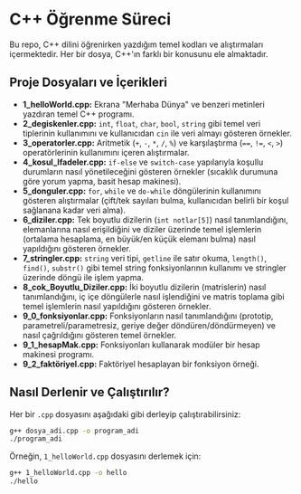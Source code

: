 # C++ Öğrenme Süreci

Bu repo, C++ dilini öğrenirken yazdığım temel kodları ve alıştırmaları içermektedir. Her bir dosya, C++'ın farklı bir konusunu ele almaktadır.

## Proje Dosyaları ve İçerikleri

- **1_helloWorld.cpp:** Ekrana "Merhaba Dünya" ve benzeri metinleri yazdıran temel C++ programı.
- **2_degiskenler.cpp:** `int`, `float`, `char`, `bool`, `string` gibi temel veri tiplerinin kullanımını ve kullanıcıdan `cin` ile veri almayı gösteren örnekler.
- **3_operatorler.cpp:** Aritmetik (`+`, `-`, `*`, `/`, `%`) ve karşılaştırma (`==`, `!=`, `<`, `>`) operatörlerinin kullanımını içeren alıştırmalar.
- **4_kosul_Ifadeler.cpp:** `if-else` ve `switch-case` yapılarıyla koşullu durumların nasıl yönetileceğini gösteren örnekler (sıcaklık durumuna göre yorum yapma, basit hesap makinesi).
- **5_donguler.cpp:** `for`, `while` ve `do-while` döngülerinin kullanımını gösteren alıştırmalar (çift/tek sayıları bulma, kullanıcıdan belirli bir koşul sağlanana kadar veri alma).
- **6_diziler.cpp:** Tek boyutlu dizilerin (`int notlar[5]`) nasıl tanımlandığını, elemanlarına nasıl erişildiğini ve diziler üzerinde temel işlemlerin (ortalama hesaplama, en büyük/en küçük elemanı bulma) nasıl yapıldığını gösteren örnekler.
- **7_stringler.cpp:** `string` veri tipi, `getline` ile satır okuma, `length()`, `find()`, `substr()` gibi temel string fonksiyonlarının kullanımı ve stringler üzerinde döngü ile işlem yapma.
- **8_cok_Boyutlu_Diziler.cpp:** İki boyutlu dizilerin (matrislerin) nasıl tanımlandığını, iç içe döngülerle nasıl işlendiğini ve matris toplama gibi temel işlemlerin nasıl yapıldığını gösteren örnekler.
- **9_0_fonksiyonlar.cpp:** Fonksiyonların nasıl tanımlandığını (prototip, parametreli/parametresiz, geriye değer döndüren/döndürmeyen) ve nasıl çağrıldığını gösteren temel örnekler.
- **9_1_hesapMak.cpp:** Fonksiyonları kullanarak modüler bir hesap makinesi programı.
- **9_2_faktöriyel.cpp:** Faktöriyel hesaplayan bir fonksiyon örneği.

## Nasıl Derlenir ve Çalıştırılır?

Her bir `.cpp` dosyasını aşağıdaki gibi derleyip çalıştırabilirsiniz:

```bash
g++ dosya_adi.cpp -o program_adi
./program_adi
```

Örneğin, `1_helloWorld.cpp` dosyasını derlemek için:

```bash
g++ 1_helloWorld.cpp -o hello
./hello
```

